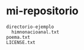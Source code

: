 # mi-repositorio
    directorio-ejemplo
      himnonacioanal.txt
    poema.txt
    LICENSE.txt
    
